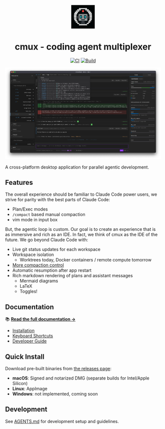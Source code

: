 <div align="center">

<img src="docs/img/logo.webp" alt="cmux logo" width="15%" />

# cmux - coding agent multiplexer

[![CI](https://github.com/coder/cmux/actions/workflows/ci.yml/badge.svg)](https://github.com/coder/cmux/actions/workflows/ci.yml)
[![Build](https://github.com/coder/cmux/actions/workflows/build.yml/badge.svg)](https://github.com/coder/cmux/actions/workflows/build.yml)

</div>

![cmux product screenshot](docs/img/product-hero.webp)

A cross-platform desktop application for parallel agentic development.

## Features

The overall experience should be familiar to Claude Code power users, we strive for parity with the best parts of Claude Code:

- Plan/Exec modes
- `/compact` based manual compaction
- vim mode in input box

But, the agentic loop is custom. Our goal is to create an experience that is as immersive and rich as an IDE. In fact, we think
of cmux as the IDE of the future. We go beyond Claude Code with:

- Live git status updates for each workspace
- Workspace isolation
  - Worktrees today, Docker containers / remote compute tomorrow
- [More compaction control](https://cmux.io/context-management.html)
- Automatic resumption after app restart
- Rich markdown rendering of plans and assistant messages
  - Mermaid diagrams
  - LaTeX
  - Toggles!

## Documentation

📚 **[Read the full documentation →](https://cmux.io)**

- [Installation](https://cmux.io/install.html)
- [Keyboard Shortcuts](https://cmux.io/keybinds.html)
- [Developer Guide](https://cmux.io/AGENTS.html)

## Quick Install

Download pre-built binaries from [the releases page](https://github.com/coder/cmux/releases):

- **macOS**: Signed and notarized DMG (separate builds for Intel/Apple Silicon)
- **Linux**: AppImage
- **Windows**: not implemented, coming soon

## Development

See [AGENTS.md](./AGENTS.md) for development setup and guidelines.
